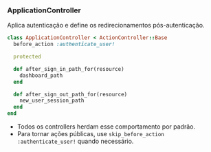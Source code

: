 ### ApplicationController

Aplica autenticação e define os redirecionamentos pós-autenticação.

```ruby
class ApplicationController < ActionController::Base
  before_action :authenticate_user!

  protected

  def after_sign_in_path_for(resource)
    dashboard_path
  end

  def after_sign_out_path_for(resource)
    new_user_session_path
  end
end
```

- Todos os controllers herdam esse comportamento por padrão.
- Para tornar ações públicas, use `skip_before_action :authenticate_user!` quando necessário.
